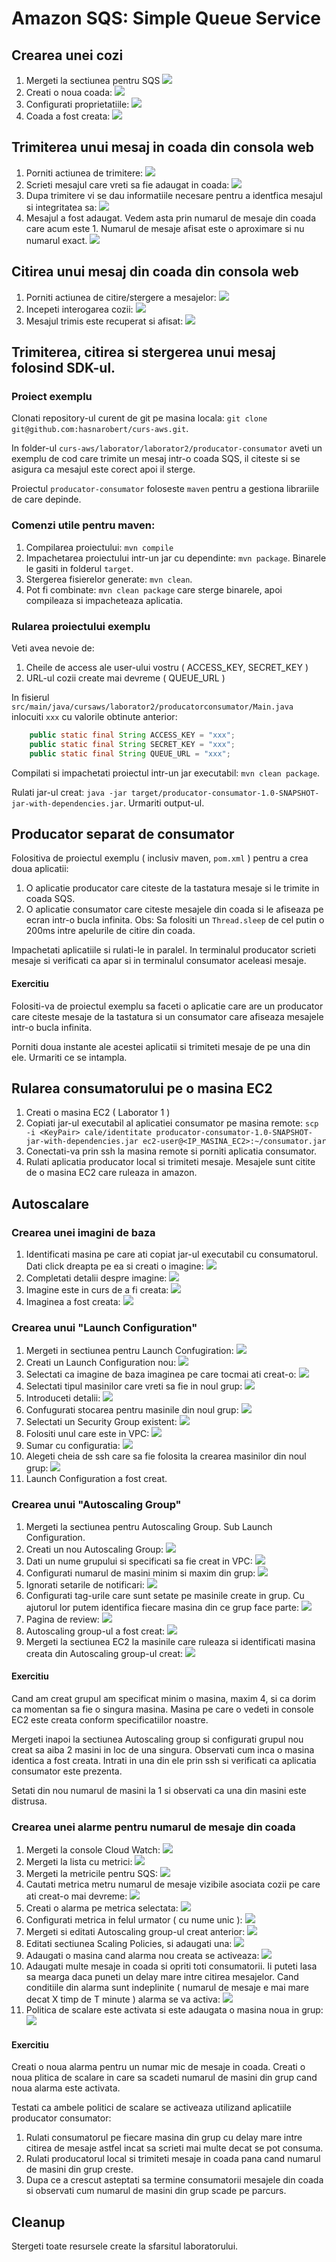 # Amazon SQS: Simple Queue Service

## Crearea unei cozi

1. Mergeti la sectiunea pentru SQS ![](./sqs-workflow-1.png)
1. Creati o noua coada: ![](./sqs-workflow-2.png)
1. Configurati proprietatiile: ![](./sqs-workflow-3.png)
1. Coada a fost creata: ![](./sqs-workflow-4.png)

## Trimiterea unui mesaj in coada din consola web

1. Porniti actiunea de trimitere: ![](./sqs-workflow-5.png)
1. Scrieti mesajul care vreti sa fie adaugat in coada: ![](./sqs-workflow-6.png)
1. Dupa trimitere vi se dau informatiile necesare pentru a identfica mesajul si integritatea sa: ![](./sqs-workflow-7.png)
1. Mesajul a fost adaugat. Vedem asta prin numarul de mesaje din coada care acum este 1. Numarul de mesaje afisat este o aproximare si nu numarul exact. ![](./sqs-workflow-8.png)

## Citirea unui mesaj din coada din consola web

1. Porniti actiunea de citire/stergere a mesajelor: ![](./sqs-workflow-9.png)
1. Incepeti interogarea cozii: ![](./sqs-workflow-10.png)
1. Mesajul trimis este recuperat si afisat: ![](./sqs-workflow-11.png)

## Trimiterea, citirea si stergerea unui mesaj folosind SDK-ul.

### Proiect exemplu

Clonati repository-ul curent de git pe masina locala: `git clone git@github.com:hasnarobert/curs-aws.git`.

In folder-ul `curs-aws/laborator/laborator2/producator-consumator` aveti un exemplu de cod care trimite un mesaj intr-o coada SQS, il citeste si se asigura ca mesajul este corect apoi il sterge.

Proiectul `producator-consumator` foloseste `maven` pentru a gestiona librariile de care depinde.

### Comenzi utile pentru maven:

1. Compilarea proiectului: `mvn compile`
1. Impachetarea proiectului intr-un jar cu dependinte: `mvn package`. Binarele le gasiti in folderul `target`.
1. Stergerea fisierelor generate: `mvn clean`.
1. Pot fi combinate: `mvn clean package` care sterge binarele, apoi compileaza si impacheteaza aplicatia.

### Rularea proiectului exemplu

Veti avea nevoie de:

1. Cheile de access ale user-ului vostru ( ACCESS_KEY, SECRET_KEY )
1. URL-ul cozii create mai devreme ( QUEUE_URL )

In fisierul `src/main/java/cursaws/laborator2/producatorconsumator/Main.java` inlocuiti `xxx` cu valorile obtinute anterior:

```java
    public static final String ACCESS_KEY = "xxx";
    public static final String SECRET_KEY = "xxx";
    public static final String QUEUE_URL = "xxx";
```

Compilati si impachetati proiectul intr-un jar executabil: `mvn clean package`.

Rulati jar-ul creat: `java -jar target/producator-consumator-1.0-SNAPSHOT-jar-with-dependencies.jar`. Urmariti output-ul.

## Producator separat de consumator 

Folositiva de proiectul exemplu ( inclusiv maven, `pom.xml` ) pentru a crea doua aplicatii:

1. O aplicatie producator care citeste de la tastatura mesaje si le trimite in coada SQS.
2. O aplicatie consumator care citeste mesajele din coada si le afiseaza pe ecran intr-o bucla infinita. Obs: Sa folositi un `Thread.sleep` de cel putin o 200ms intre apelurile de citire din coada.

Impachetati aplicatiile si rulati-le in paralel. In terminalul producator scrieti mesaje si verificati ca apar si in terminalul consumator aceleasi mesaje.

#### Exercitiu

Folositi-va de proiectul exemplu sa faceti o aplicatie care are un producator care citeste mesaje de la tastatura si un consumator care afiseaza mesajele intr-o bucla infinita.

Porniti doua instante ale acestei aplicatii si trimiteti mesaje de pe una din ele. Urmariti ce se intampla.


## Rularea consumatorului pe o masina EC2

1. Creati o masina EC2 ( Laborator 1 )
2. Copiati jar-ul executabil al aplicatiei consumator pe masina remote: `scp -i <KeyPair> cale/identitate producator-consumator-1.0-SNAPSHOT-jar-with-dependencies.jar ec2-user@<IP_MASINA_EC2>:~/consumator.jar`
3. Conectati-va prin ssh la masina remote si porniti aplicatia consumator.
4. Rulati aplicatia producator local si trimiteti mesaje. Mesajele sunt citite de o masina EC2 care ruleaza in amazon.


## Autoscalare

### Crearea unei imagini de baza

1. Identificati masina pe care ati copiat jar-ul executabil cu consumatorul. Dati click dreapta pe ea si creati o imagine: ![](./creare-imagine-1.png)
1. Completati detalii despre imagine: ![](./creare-imagine-2.png)
1. Imagine este in curs de a fi creata: ![](./creare-imagine-3.png)
1. Imaginea a fost creata: ![](./creare-imagine-4.png)

### Crearea unui "Launch Configuration"

1. Mergeti in sectiunea pentru Launch Confugiration: ![](./auto-scaling-1.png)
2. Creati un Launch Configuration nou: ![](./auto-scaling-2.png)
3. Selectati ca imagine de baza imaginea pe care tocmai ati creat-o: ![](./auto-scaling-3.png)
4. Selectati tipul masinilor care vreti sa fie in noul grup: ![](./auto-scaling-4.png)
5. Introduceti detalii: ![](./auto-scaling-5.png)
6. Confugurati stocarea pentru masinile din noul grup: ![](./auto-scaling-6.png)
7. Selectati un Security Group existent: ![](./auto-scaling-7.png)
8. Folositi unul care este in VPC: ![](./auto-scaling-8.png)
9. Sumar cu configuratia: ![](./auto-scaling-9.png)
10. Alegeti cheia de ssh care sa fie folosita la crearea masinilor din noul grup: ![](./auto-scaling-10.png)
11. Launch Configuration a fost creat.

### Crearea unui "Autoscaling Group"

1. Mergeti la sectiunea pentru Autoscaling Group. Sub Launch Configuration.
2. Creati un nou Autoscaling Group: ![](./auto-scaling-11.png)
3. Dati un nume grupului si specificati sa fie creat in VPC: ![](./auto-scaling-12.png)
4. Configurati numarul de masini minim si maxim din grup: ![](./auto-scaling-13.png)
5. Ignorati setarile de notificari: ![](./auto-scaling-14.png)
6. Configurati tag-urile care sunt setate pe masinile create in grup. Cu ajutorul lor putem identifica fiecare masina din ce grup face parte: ![](./auto-scaling-15.png)
7. Pagina de review: ![](./auto-scaling-16.png)
8. Autoscaling group-ul a fost creat: ![](./auto-scaling-17.png)
9. Mergeti la sectiunea EC2 la masinile care ruleaza si identificati masina creata din Autoscaling group-ul creat: ![](./auto-scaling-18.png)

#### Exercitiu

Cand am creat grupul am specificat minim o masina, maxim 4, si ca dorim ca momentan sa fie o singura masina. Masina pe care o vedeti in console EC2 este creata conform specificatiilor noastre.

Mergeti inapoi la sectiunea Autoscaling group si configurati grupul nou creat sa aiba 2 masini in loc de una singura. Observati cum inca o masina identica a fost creata. Intrati in una din ele prin ssh si verificati ca aplicatia consumator este prezenta.

Setati din nou numarul de masini la 1 si observati ca una din masini este distrusa.

### Crearea unei alarme pentru numarul de mesaje din coada

1. Mergeti la console Cloud Watch: ![](./alarme-1.png)
2. Mergeti la lista cu metrici: ![](./alarme-2.png)
3. Mergeti la metricile pentru SQS: ![](./alarme-3.png)
4. Cautati metrica metru numarul de mesaje vizibile asociata cozii pe care ati creat-o mai devreme: ![](./alarme-4.png)
5. Creati o alarma pe metrica selectata: ![](./alarme-5.png)
6. Configurati metrica in felul urmator ( cu nume unic ): ![](./alarme-6.png)
7. Mergeti si editati Autoscaling group-ul creat anterior: ![](./alarme-7.png)
8. Editati sectiunea Scaling Policies, si adaugati una: ![](./alarme-8.png)
9. Adaugati o masina cand alarma nou creata se activeaza: ![](./alarme-9.png)
10. Adaugati multe mesaje in coada si opriti toti consumatorii. Ii puteti lasa sa mearga daca puneti un delay mare intre citirea mesajelor. Cand conditiile din alarma sunt indeplinite ( numarul de mesaje e mai mare decat X timp de T minute ) alarma se va activa: ![](./alarme-10.png)
11. Politica de scalare este activata si este adaugata o masina noua in grup: ![](./alarme-11.png)

#### Exercitiu

Creati o noua alarma pentru un numar mic de mesaje in coada. Creati o noua plitica de scalare in care sa scadeti numarul de masini din grup cand noua alarma este activata.

Testati ca ambele politici de scalare se activeaza utilizand aplicatiile producator consumator:

1. Rulati consumatorul pe fiecare masina din grup cu delay mare intre citirea de mesaje astfel incat sa scrieti mai multe decat se pot consuma.
2. Rulati producatorul local si trimiteti mesaje in coada pana cand numarul de masini din grup creste.
3. Dupa ce a crescut asteptati sa termine consumatorii mesajele din coada si observati cum numarul de masini din grup scade pe parcurs.

## Cleanup

Stergeti toate resursele create la sfarsitul laboratorului.